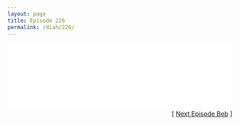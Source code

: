 ```yaml
---
layout: page
title: Episode 226
permalink: /diah/226/
---
```


<iframe allowfullscreen="true" frameborder="0" style="width:100%;" marginheight="0" marginwidth="0" mozallowfullscreen="true" scrolling="NO" src="//gdriveplayer.us/embed2.php?link=u%252BIupCJI7Nyb%252FF734YLwWQbfbgbjy08OT0a4YHpEJ9%252FoDdsC2HTzDZ38nuzbn12W45mUvbqkxpX9uCQwdkJR7nZ2NwSOTRAB02UIPhtse4a8RboqE8IFFU4DZm8z6%252Fl9Bbl6wj6cS%252FlYEQ%252Bd%252FZzm5zpWJXqOgwRlBMYPHML%252FqiHhCDlHBSlfI1monZ45RgAbyCKQyuIJ%252FYB8TX1UbhpcxP&amp;no_adult=yes" webkitallowfullscreen="true"></iframe>

<div align="right">[ <a href="/diah/227/">Next Episode Beb</a> ]</div>

